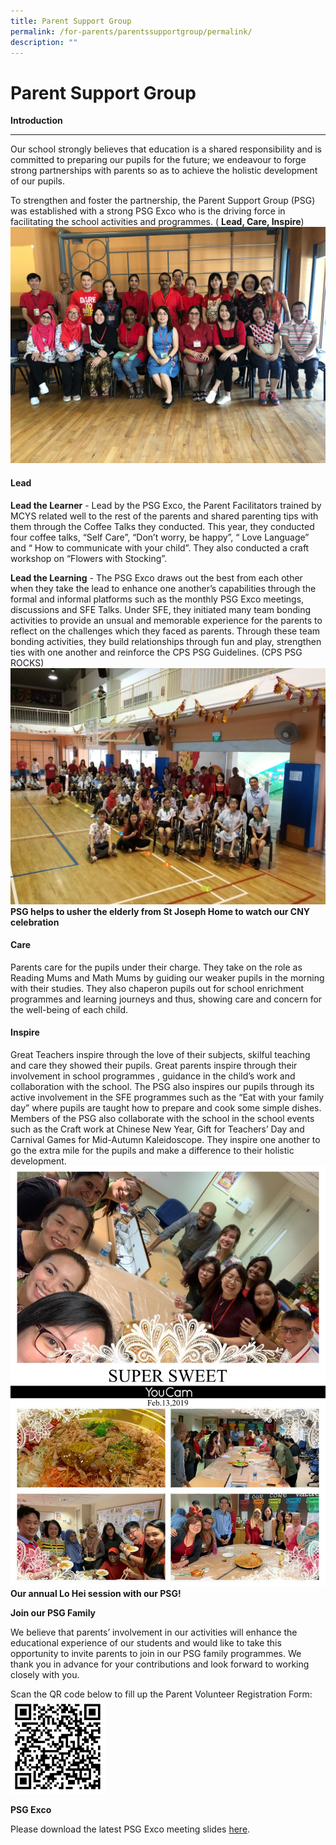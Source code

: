 ```yaml
---
title: Parent Support Group
permalink: /for-parents/parentssupportgroup/permalink/
description: ""
---
```

Parent Support Group
====================

**Introduction**


--------------------

Our school strongly believes that education is a shared responsibility and is committed to preparing our pupils for the future; we endeavour to forge strong partnerships with parents so as to achieve the holistic development of our pupils.

To strengthen and foster the partnership, the Parent Support Group (PSG) was established with a strong PSG Exco who is the driving force in facilitating the school activities and programmes. ( **Lead, Care, Inspire**)![](/images/PSG.jpg)

#### **Lead**

**Lead the Learner** - Lead by the PSG Exco, the Parent Facilitators trained by MCYS related well to the rest of the parents and shared parenting tips with them through the Coffee Talks they conducted. This year, they conducted four coffee talks, “Self Care”, “Don’t worry, be happy”, “ Love Language” and “ How to communicate with your child”. They also conducted a craft workshop on “Flowers with Stocking”.

**Lead the Learning** - The PSG Exco draws out the best from each other when they take the lead to enhance one another’s capabilities through the formal and informal platforms such as the monthly PSG Exco meetings, discussions and SFE Talks. Under SFE, they initiated many team bonding activities to provide an unsual and memorable experience for the parents to reflect on the challenges which they faced as parents. Through these team bonding activities, they build relationships through fun and play, strengthen ties with one another and reinforce the CPS PSG Guidelines. (CPS PSG ROCKS)![](/images/PSG2.jpg)**PSG helps to usher the elderly from St Joseph Home to watch our CNY celebration**

#### **Care**

Parents care for the pupils under their charge. They take on the role as Reading Mums and Math Mums by guiding our weaker pupils in the morning with their studies. They also chaperon pupils out for school enrichment programmes and learning journeys and thus, showing care and concern for the well-being of each child.

#### **Inspire**

Great Teachers inspire through the love of their subjects, skilful teaching and care they showed their pupils. Great parents inspire through their involvement in school programmes , guidance in the child’s work and collaboration with the school. The PSG also inspires our pupils through its active involvement in the SFE programmes such as the “Eat with your family day” where pupils are taught how to prepare and cook some simple dishes. Members of the PSG also collaborate with the school in the school events such as the Craft work at Chinese New Year, Gift for Teachers’ Day and Carnival Games for Mid-Autumn Kaleidoscope. They inspire one another to go the extra mile for the pupils and make a difference to their holistic development.
![](/images/psg3.jpg)**Our annual Lo Hei session with our PSG!**

**Join our PSG Family**

We believe that parents’ involvement in our activities will enhance the educational experience of our students and would like to take this opportunity to invite parents to join in our PSG family programmes. We thank you in advance for your contributions and look forward to working closely with you.

Scan the QR code below to fill up the Parent Volunteer Registration Form:
<img src="/images/psgqr.png" style="width:30%">

**PSG Exco**  

Please download the latest PSG Exco meeting slides [here](https://corporationpri.moe.edu.sg/qql/slot/u746/For%20Parents/PSG/PSG%20Exco%20Meeting%2020%20April%202021.pdf).